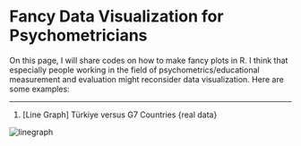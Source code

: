 # Fancy Data Visualization for Psychometricians

On this page, I will share codes on how to make fancy plots in R. I think that especially people working in the field of psychometrics/educational measurement and evaluation might reconsider data visualization. Here are some examples:

-----------------------------------------------
1) [Line Graph] Türkiye versus G7 Countries {real data}
   
![linegraph](https://github.com/gungorMetehan/Fancy_Data_Visualization_for_Psychometricians/assets/102655648/43c8ec4c-70bc-431b-aff0-a4ed9c616ce4)
